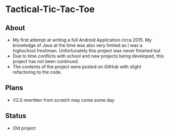 # Tactical-Tic-Tac-Toe
## About
- My first attempt at writing a full Android Application circa 2015. My knowledge of Java at the time was also very limited as I was a highschool freshman. Unfortunately this project was never finished but 
- Due to time conflicts with school and new projects being developed, this project has not been continued.
- The contents of the project were posted on GitHub with slight refactoring to the code.
## Plans
- V2.0 rewritten from scratch may come some day
## Status
- Old project
